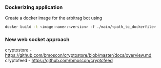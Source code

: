 ### Dockerizing application
Create a docker image for the arbitrag bot using

```bash
docker build -t <image-name>:<version> -f ./main/<path_to_dockerfile> .
```

### New web socket approach
cryptostore - https://github.com/bmoscon/cryptostore/blob/master/docs/overview.md
cryptofeed - https://github.com/bmoscon/cryptofeed